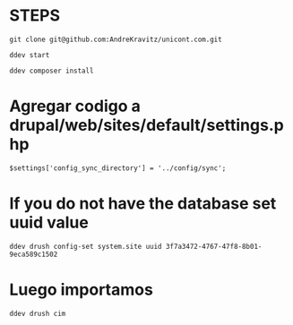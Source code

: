 # STEPS

`git clone git@github.com:AndreKravitz/unicont.com.git`

`ddev start`

`ddev composer install`

# Agregar codigo a drupal/web/sites/default/settings.php

`$settings['config_sync_directory'] = '../config/sync';`

# If you do not have the database set uuid value

`ddev drush config-set system.site uuid 3f7a3472-4767-47f8-8b01-9eca589c1502`

# Luego importamos

`ddev drush cim`
